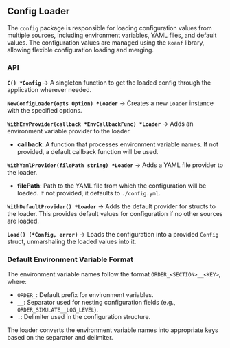 ## Config Loader

The `config` package is responsible for loading configuration values from multiple sources, including environment variables, YAML files, and default values. The configuration values are managed using the `koanf` library, allowing flexible configuration loading and merging.

### API

**`C() *Config`** → A singleton function to get the loaded config through the application wherever needed.

**`NewConfigLoader(opts Option) *Loader`** → Creates a new `Loader` instance with the specified options.

**`WithEnvProvider(callback *EnvCallbackFunc) *Loader`** → Adds an environment variable provider to the loader.
- **callback**: A function that processes environment variable names. If not provided, a default callback function will be used.

**`WithYamlProvider(filePath string) *Loader`** → Adds a YAML file provider to the loader.
- **filePath**: Path to the YAML file from which the configuration will be loaded. If not provided, it defaults to `./config.yml`.

**`WithDefaultProvider() *Loader`** →  Adds the default provider for structs to the loader. This provides default values for configuration if no other sources are loaded.

**`Load() (*Config, error)`** →  Loads the configuration into a provided `Config` struct, unmarshaling the loaded values into it.

### Default Environment Variable Format
The environment variable names follow the format `ORDER_<SECTION>__<KEY>`, where:

- `ORDER_`: Default prefix for environment variables.
- `__`: Separator used for nesting configuration fields (e.g., `ORDER_SIMULATE__LOG_LEVEL`).
- `.`: Delimiter used in the configuration structure.

The loader converts the environment variable names into appropriate keys based on the separator and delimiter.
